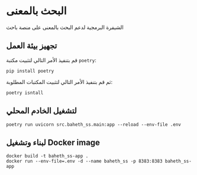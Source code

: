 # البحث بالمعنى

الشيفرة البرمجية لدعم البحث بالمعنى على منصة باحث

## تجهيز بيئة العمل

قم بتنفيذ الأمر التالي لتثبيت مكتبة <code>poetry</code>:

```
pip install poetry
```

ثم قم بتنفيذ الأمر التالي لتثبيت المكتبات المطلوبة:

```
poetry isntall
```

## لتشغيل الخادم المحلي

```
poetry run uvicorn src.baheth_ss.main:app --reload --env-file .env
```

## لبناء وتشغيل Docker image

```
docker build -t baheth_ss-app .
docker run --env-file=.env -d --name baheth_ss -p 8383:8383 baheth_ss-app
```

